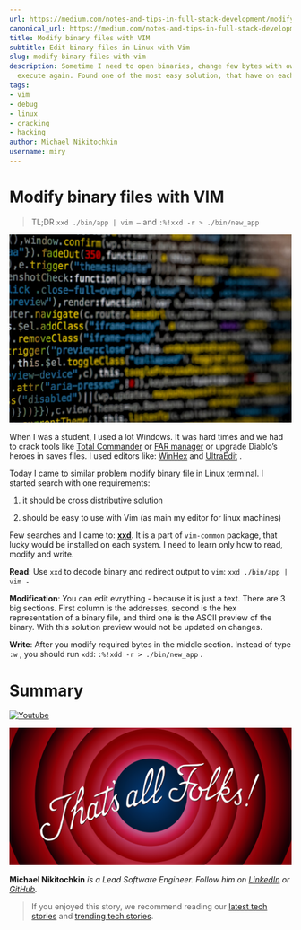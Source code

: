 ```yaml
---
url: https://medium.com/notes-and-tips-in-full-stack-development/modify-binary-files-with-vim-c35b40c499e
canonical_url: https://medium.com/notes-and-tips-in-full-stack-development/modify-binary-files-with-vim-c35b40c499e
title: Modify binary files with VIM
subtitle: Edit binary files in Linux with Vim
slug: modify-binary-files-with-vim
description: Sometime I need to open binaries, change few bytes with own values and
  execute again. Found one of the most easy solution, that have on each machine.
tags:
- vim
- debug
- linux
- cracking
- hacking
author: Michael Nikitochkin
username: miry
---
```


# Modify binary files with VIM

> TL;DR `xxd ./bin/app | vim —` and `:%!xxd -r > ./bin/new_app`

![Photo by Markus Spiske on Unsplash](/assets/2019-01-13-modify-binary-files-with-vim-0_FbFs8aNmqNLKw4BM.jpeg)

When I was a student, I used a lot Windows. It was hard times and we had to crack tools like [Total Commander](https://www.ghisler.com/) or [FAR manager](https://www.farmanager.com/) or upgrade Diablo’s heroes in saves files. I used editors like: [WinHex](http://www.winhex.com/winhex/hex-editor.html) and [UltraEdit](https://www.ultraedit.com/) .

Today I came to similar problem modify binary file in Linux terminal. I started search with one requirements:

1. it should be cross distributive solution

1. should be easy to use with Vim (as main my editor for linux machines)

Few searches and I came to: [**xxd**](http://vim.wikia.com/wiki/Hex_dump). It is a part of `vim-common` package, that lucky would be installed on each system. I need to learn only how to read, modify and write.

**Read**: Use `xxd` to decode binary and redirect output to `vim`: `xxd ./bin/app | vim -`

**Modification**: You can edit evrything - because it is just a text. There are 3 big sections. First column is the addresses, second is the hex representation of a binary file, and third one is the ASCII preview of the binary. With this solution preview would not be updated on changes.

**Write**: After you modify required bytes in the middle section. Instead of type `:w` , you should run `xdd`: `:%!xdd -r > ./bin/new_app` .

# Summary

[![Youtube](https://img.youtube.com/vi/30xiI21RraQ/hqdefault.jpg)](https://www.youtube.com/watch?v=30xiI21RraQ)

![That’s all Folks](/assets/2019-01-13-modify-binary-files-with-vim-1_iifqfnqorqkZVMpCyq1BjA.png)

**Michael Nikitochkin** *is a Lead Software Engineer. Follow him on [LinkedIn](https://www.linkedin.com/in/michaelnikitochkin/) or [GitHub](https://github.com/miry).*

> If you enjoyed this story, we recommend reading our [latest tech stories](https://jtway.co/latest) and [trending tech stories](https://jtway.co/trending).


